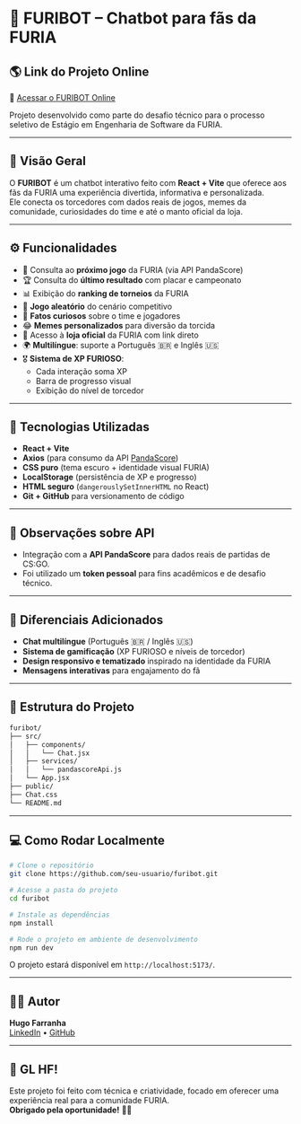 
# 🦁 FURIBOT – Chatbot para fãs da FURIA

## 🌎 Link do Projeto Online
🔗 [Acessar o FURIBOT Online](https://furibot.vercel.app/)

Projeto desenvolvido como parte do desafio técnico para o processo seletivo de Estágio em Engenharia de Software da FURIA.

---

## 🎯 Visão Geral

O **FURIBOT** é um chatbot interativo feito com **React + Vite** que oferece aos fãs da FURIA uma experiência divertida, informativa e personalizada.  
Ele conecta os torcedores com dados reais de jogos, memes da comunidade, curiosidades do time e até o manto oficial da loja.

---

## ⚙️ Funcionalidades

- 📅 Consulta ao **próximo jogo** da FURIA (via API PandaScore)
- 🏆 Consulta do **último resultado** com placar e campeonato
- 📊 Exibição do **ranking de torneios** da FURIA
- 🎲 **Jogo aleatório** do cenário competitivo
- 🧠 **Fatos curiosos** sobre o time e jogadores
- 😂 **Memes personalizados** para diversão da torcida
- 🛒 Acesso à **loja oficial** da FURIA com link direto
- 🌍 **Multilíngue**: suporte a Português 🇧🇷 e Inglês 🇺🇸
- 🎖️ **Sistema de XP FURIOSO**:
  - Cada interação soma XP
  - Barra de progresso visual
  - Exibição do nível de torcedor

---

## 🧠 Tecnologias Utilizadas

- **React + Vite**
- **Axios** (para consumo da API [PandaScore](https://developers.pandascore.co/))
- **CSS puro** (tema escuro + identidade visual FURIA)
- **LocalStorage** (persistência de XP e progresso)
- **HTML seguro** (`dangerouslySetInnerHTML` no React)
- **Git + GitHub** para versionamento de código

---

## 🔐 Observações sobre API

- Integração com a **API PandaScore** para dados reais de partidas de CS:GO.
- Foi utilizado um **token pessoal** para fins acadêmicos e de desafio técnico.

---

## 🚀 Diferenciais Adicionados

- **Chat multilíngue** (Português 🇧🇷 / Inglês 🇺🇸)
- **Sistema de gamificação** (XP FURIOSO e níveis de torcedor)
- **Design responsivo e tematizado** inspirado na identidade da FURIA
- **Mensagens interativas** para engajamento do fã

---

## 📂 Estrutura do Projeto

```bash
furibot/
├── src/
│   ├── components/
│   │   └── Chat.jsx
│   ├── services/
│   │   └── pandascoreApi.js
│   └── App.jsx
├── public/
├── Chat.css
└── README.md
```

---

## 💻 Como Rodar Localmente

```bash
# Clone o repositório
git clone https://github.com/seu-usuario/furibot.git

# Acesse a pasta do projeto
cd furibot

# Instale as dependências
npm install

# Rode o projeto em ambiente de desenvolvimento
npm run dev
```

O projeto estará disponível em `http://localhost:5173/`.

---

## 🧑‍💻 Autor

**Hugo Farranha**  
[LinkedIn](https://www.linkedin.com/in/hugo-farranha-843724268/) • [GitHub](https://github.com/HugoCorrea01)

---

## 🦁 GL HF!

Este projeto foi feito com técnica e criatividade, focado em oferecer uma experiência real para a comunidade FURIA.  
**Obrigado pela oportunidade!** 🦁🔥
